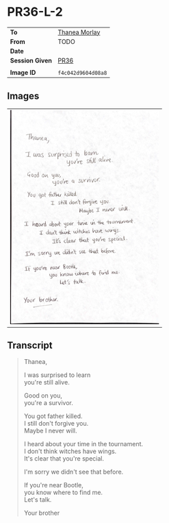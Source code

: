 # PR36-L-2

|||
| --- | --- |
| **To** | [Thanea Morlay](../characters/thanea-morlay.md) | letter.1
| **From** | TODO |
| **Date** | |
| **Session Given** | [PR36](../sessions/completed/PR36.md) |
|||
| **Image ID** | `f4c042d9604d08a8` |

## Images

||
|:---:|
| <img src="https://raw.githubusercontent.com/jesskelsall/astarus-images/main/letters/f4c042d9604d08a8.jpg" height="500" /> |

## Transcript

> Thanea,
>
> I was surprised to learn  
> you're still alive.
>
> Good on you,  
> you're a survivor.
>
> You got father killed.  
> I still don't forgive you.  
> Maybe I never will.
>
> I heard about your time in the tournament.  
> I don't think witches have wings.  
> It's clear that you're special.
>
> I'm sorry we didn't see that before.
>
> If you're near Bootle,  
> you know where to find me.  
> Let's talk.
>
> Your brother
